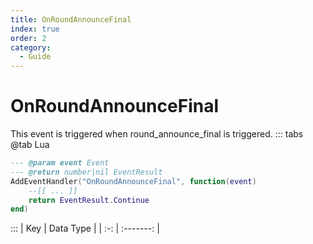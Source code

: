 ```yaml
---
title: OnRoundAnnounceFinal
index: true
order: 2
category:
  - Guide
---
```


# OnRoundAnnounceFinal
This event is triggered when round_announce_final is triggered.
::: tabs
@tab Lua
```lua
--- @param event Event
--- @return number|nil EventResult
AddEventHandler("OnRoundAnnounceFinal", function(event)
    --[[ ... ]]
    return EventResult.Continue
end)
```

:::
| Key | Data Type |
| :-: | :-------: |